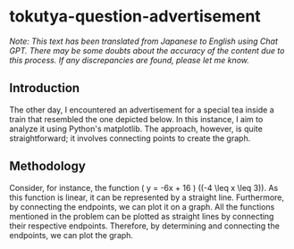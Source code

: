 # tokutya-question-advertisement

*Note: This text has been translated from Japanese to English using Chat GPT. There may be some doubts about the accuracy of the content due to this process. If any discrepancies are found, please let me know.*

## Introduction
The other day, I encountered an advertisement for a special tea inside a train that resembled the one depicted below. In this instance, I aim to analyze it using Python's matplotlib. The approach, however, is quite straightforward; it involves connecting points to create the graph.

## Methodology
Consider, for instance, the function \( y = -6x + 16 \) \((-4 \leq x \leq 3)\). As this function is linear, it can be represented by a straight line. Furthermore, by connecting the endpoints, we can plot it on a graph. All the functions mentioned in the problem can be plotted as straight lines by connecting their respective endpoints. Therefore, by determining and connecting the endpoints, we can plot the graph.
